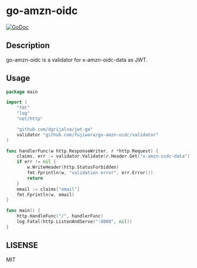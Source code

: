 # go-amzn-oidc

[![GoDoc](https://godoc.org/github.com/fujiwara/go-amzn-oidc/validator?status.svg)](https://godoc.org/github.com/fujiwara/go-amzn-oidc/validator)

## Description

go-amzn-oidc is a validator for x-amzn-oidc-data as JWT.

## Usage

```go
package main

import (
	"fmt"
	"log"
	"net/http"

	"github.com/dgrijalva/jwt-go"
	validator "github.com/fujiwara/go-amzn-oidc/validator"
)

func handlerFunc(w http.ResponseWriter, r *http.Request) {
	claims, err := validator.Validate(r.Header.Get("x-amzn-oidc-data"))
	if err != nil {
		w.WriteHeader(http.StatusForbidden)
		fmt.Fprintln(w, "validation error", err.Error())
		return
	}
	email := claims["email"]
	fmt.Fprintln(w, email)
}

func main() {
	http.HandleFunc("/", handlerFunc)
	log.Fatal(http.ListenAndServe(":8080", nil))
}
```

## LISENSE

MIT
